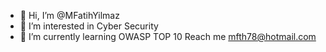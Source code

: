- 👋 Hi, I’m @MFatihYilmaz
- 👀 I’m interested in Cyber Security
- 🌱 I’m currently learning OWASP TOP 10 
 Reach me mfth78@hotmail.com
 

<!---
MFatihYilmaz/MFatihYilmaz is a ✨ special ✨ repository because its `README.md` (this file) appears on your GitHub profile.
You can click the Preview link to take a look at your changes.
--->
